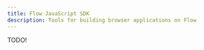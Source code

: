 ```yaml
---
title: Flow JavaScript SDK
description: Tools for building browser applications on Flow
---
```


TODO!
